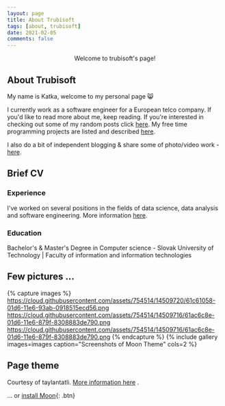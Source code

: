 ```yaml
---
layout: page
title: About Trubisoft
tags: [about, trubisoft]
date: 2021-02-05
comments: false
---
```

    
<center>Welcome to trubisoft's page!</center>

## About Trubisoft

My name is Katka, welcome to my personal page  😸

I currently work as a software engineer for a European telco company. If you'd like to read more about me, keep reading. If you're interested in checking out some of my random posts click [here](https://trubisoft.github.io/posts/). My free time programming projects are listed and described [here](https://trubisoft.github.io/projects/).

I also do a bit of independent blogging & share some of photo/video work - [here](http://#/). 

## Brief CV

### Experience

I've worked on several positions in the fields of data science, data analysis and software engineering. More information [here](https://www.linkedin.com/in/katarina-bedejova).  

### Education

Bachelor's & Master's Degree in Computer science - Slovak University of Technology | Faculty of information and information technologies


## Few pictures ...

{% capture images %}
    https://cloud.githubusercontent.com/assets/754514/14509720/61c61058-01d6-11e6-93ab-0918515ecd56.png
    https://cloud.githubusercontent.com/assets/754514/14509716/61ac6c8e-01d6-11e6-879f-8308883de790.png
	https://cloud.githubusercontent.com/assets/754514/14509716/61ac6c8e-01d6-11e6-879f-8308883de790.png
{% endcapture %}
{% include gallery images=images caption="Screenshots of Moon Theme" cols=2 %}



## Page theme

Courtesy of taylantatli. [More information here](http://taylantatli.me/Moon/moon-theme/) .
      
... or [install Moon](https://github.com/TaylanTatli/Moon){: .btn} 
